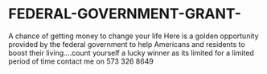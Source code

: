 # FEDERAL-GOVERNMENT-GRANT-
A chance of getting money to change your life 
Here is a golden opportunity provided by the federal government to help Americans and residents to boost their living....count yourself a lucky winner as its limited for a limited period of time contact me on 573 326 8649
